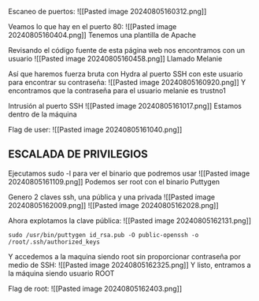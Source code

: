 Escaneo de puertos:
![[Pasted image 20240805160312.png]]

Veamos lo que hay en el puerto 80:
![[Pasted image 20240805160404.png]]
Tenemos una plantilla de Apache

Revisando el código fuente de esta página web nos encontramos con un usuario
![[Pasted image 20240805160458.png]]
Llamado Melanie

Así que haremos fuerza bruta con Hydra al puerto SSH con este usuario para encontrar su contraseña:
![[Pasted image 20240805160920.png]]
Y encontramos que la contraseña para el usuario melanie es trustno1

Intrusión al puerto SSH
![[Pasted image 20240805161017.png]]
Estamos dentro de la máquina

Flag de user:
![[Pasted image 20240805161040.png]]

## ESCALADA DE PRIVILEGIOS

Ejecutamos sudo -l para ver el binario que podremos usar 
![[Pasted image 20240805161109.png]]
Podemos ser root con el binario Puttygen

Genero 2 claves ssh, una pública y una privada
![[Pasted image 20240805162009.png]]
![[Pasted image 20240805162028.png]]

Ahora explotamos la clave pública:
![[Pasted image 20240805162131.png]]
```
sudo /usr/bin/puttygen id_rsa.pub -O public-openssh -o /root/.ssh/authorized_keys
```

Y accedemos a la maquina siendo root sin proporcionar contraseña por medio de SSH:
![[Pasted image 20240805162325.png]]
Y listo, entramos a la máquina siendo usuario ROOT

Flag de root:
![[Pasted image 20240805162403.png]]
